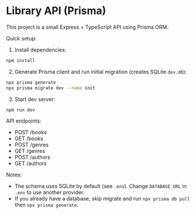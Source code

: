# Library API (Prisma)

This project is a small Express + TypeScript API using Prisma ORM.

Quick setup:

1. Install dependencies:

```bash
npm install
```

2. Generate Prisma client and run initial migration (creates SQLite `dev.db`):

```bash
npx prisma generate
npx prisma migrate dev --name init
```

3. Start dev server:

```bash
npm run dev
```

API endpoints:
- POST /books
- GET /books
- POST /genres
- GET /genres
- POST /authors
- GET /authors

Notes:
- The schema uses SQLite by default (see `.env`). Change `DATABASE_URL` in `.env` to use another provider.
- If you already have a database, skip migrate and run `npx prisma db pull` then `npx prisma generate`.
